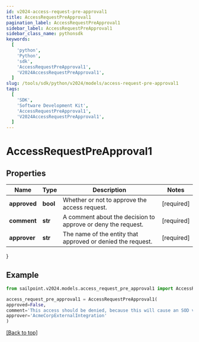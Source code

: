 ```yaml
---
id: v2024-access-request-pre-approval1
title: AccessRequestPreApproval1
pagination_label: AccessRequestPreApproval1
sidebar_label: AccessRequestPreApproval1
sidebar_class_name: pythonsdk
keywords:
  [
    'python',
    'Python',
    'sdk',
    'AccessRequestPreApproval1',
    'V2024AccessRequestPreApproval1',
  ]
slug: /tools/sdk/python/v2024/models/access-request-pre-approval1
tags:
  [
    'SDK',
    'Software Development Kit',
    'AccessRequestPreApproval1',
    'V2024AccessRequestPreApproval1',
  ]
---
```


# AccessRequestPreApproval1

## Properties

| Name | Type | Description | Notes |
| --- | --- | --- | --- |
| **approved** | **bool** | Whether or not to approve the access request. | [required] |
| **comment** | **str** | A comment about the decision to approve or deny the request. | [required] |
| **approver** | **str** | The name of the entity that approved or denied the request. | [required] |

}

## Example

```python
from sailpoint.v2024.models.access_request_pre_approval1 import AccessRequestPreApproval1

access_request_pre_approval1 = AccessRequestPreApproval1(
approved=False,
comment='This access should be denied, because this will cause an SOD violation.',
approver='AcmeCorpExternalIntegration'
)

```

[[Back to top]](#)
